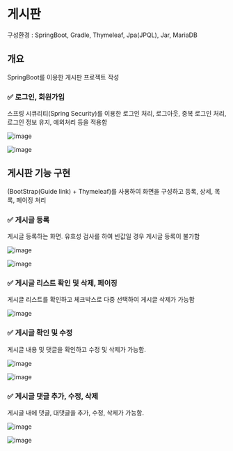 # 게시판

구성환경 : SpringBoot, Gradle, Thymeleaf, Jpa(JPQL), Jar, MariaDB

## 개요

SpringBoot를 이용한 게시판 프로젝트 작성

### ✅ 로그인, 회원가입

스프링 시큐리티(Spring Security)를 이용한 로그인 처리, 로그아웃, 중복 로그인 처리, 로그인 정보 유지, 예외처리 등을 적용함

![image](https://user-images.githubusercontent.com/97299700/235307359-cacc1ee6-3c83-4a0a-800a-2fd720e65549.png)

![image](https://user-images.githubusercontent.com/97299700/235307389-66044c9e-a304-4fd9-885d-ca6050ee0fcf.png)

## 게시판 기능 구현

(BootStrap(Guide link) + Thymeleaf)를 사용하여 화면을 구성하고 등록, 상세, 목록, 페이징 처리

### ✅ 게시글 등록

게시글 등록하는 화면. 유효성 검사를 하여 빈값일 경우 게시글 등록이 불가함

![image](https://github.com/thdus12/Board/assets/97299700/3d3d921a-92c9-4845-9c50-2267915a6d2d)

![image](https://github.com/thdus12/Board/assets/97299700/a1337fa4-dd26-4706-aa34-3b14ccccb8b8)

### ✅ 게시글 리스트 확인 및 삭제, 페이징

게시글 리스트를 확인하고 체크박스로 다중 선택하여 게시글 삭제가 가능함

![image](https://github.com/thdus12/Board/assets/97299700/0ab2526c-8bd0-4315-8017-b7ed6dc184e8)

### ✅ 게시글 확인 및 수정

게시글 내용 및 댓글을 확인하고 수정 및 삭제가 가능함.

![image](https://github.com/thdus12/Board/assets/97299700/40b4bf70-313c-40f7-b342-be64fa0cfdb7)

![image](https://github.com/thdus12/Board/assets/97299700/654a5427-cc29-491b-949c-956c9fdbfa72)

### ✅ 게시글 댓글 추가, 수정, 삭제

게시글 내에 댓글, 대댓글을 추가, 수정, 삭제가 가능함.

![image](https://github.com/thdus12/Board/assets/97299700/9cf8790a-1d5a-4e2f-be12-9a2a99cdcf0d)

![image](https://github.com/thdus12/Board/assets/97299700/06e4320f-cbb6-44f5-b9bb-3f60c1d8e0c5)

